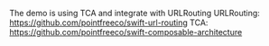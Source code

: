 The demo is using TCA and integrate with URLRouting
URLRouting: https://github.com/pointfreeco/swift-url-routing
TCA: https://github.com/pointfreeco/swift-composable-architecture
